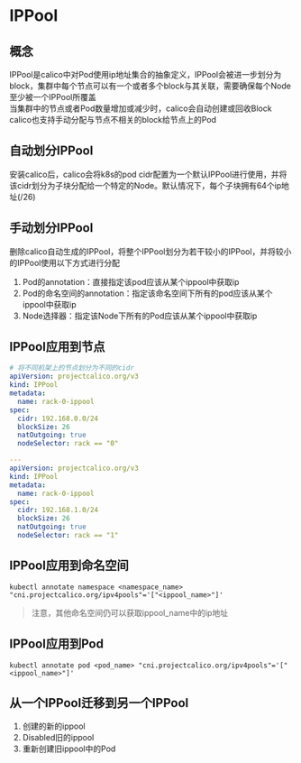# IPPool

## 概念
IPPool是calico中对Pod使用ip地址集合的抽象定义，IPPool会被进一步划分为block，集群中每个节点可以有一个或者多个block与其关联，需要确保每个Node至少被一个IPPool所覆盖  
当集群中的节点或者Pod数量增加或减少时，calico会自动创建或回收Block  
calico也支持手动分配与节点不相关的block给节点上的Pod

## 自动划分IPPool
安装calico后，calico会将k8s的pod cidr配置为一个默认IPPool进行使用，并将该cidr划分为子块分配给一个特定的Node。默认情况下，每个子块拥有64个ip地址(/26)

## 手动划分IPPool
删除calico自动生成的IPPool，将整个IPPool划分为若干较小的IPPool，并将较小的IPPool使用以下方式进行分配
1. Pod的annotation：直接指定该pod应该从某个ippool中获取ip
2. Pod的命名空间的annotation：指定该命名空间下所有的pod应该从某个ippool中获取ip
3. Node选择器：指定该Node下所有的Pod应该从某个ippool中获取ip

## IPPool应用到节点
```yaml
# 将不同机架上的节点划分为不同的cidr
apiVersion: projectcalico.org/v3
kind: IPPool
metadata:
  name: rack-0-ippool
spec:
  cidr: 192.168.0.0/24
  blockSize: 26
  natOutgoing: true
  nodeSelector: rack == "0"

---
apiVersion: projectcalico.org/v3
kind: IPPool
metadata:
  name: rack-0-ippool
spec:
  cidr: 192.168.1.0/24
  blockSize: 26
  natOutgoing: true
  nodeSelector: rack == "1"
```

## IPPool应用到命名空间
`kubectl annotate namespace <namespace_name> "cni.projectcalico.org/ipv4pools"='["<ippool_name>"]'`
> 注意，其他命名空间仍可以获取ippool_name中的ip地址

## IPPool应用到Pod
`kubectl annotate pod <pod_name> "cni.projectcalico.org/ipv4pools"='["<ippool_name>"]'`

## 从一个IPPool迁移到另一个IPPool
1. 创建的新的ippool
2. Disabled旧的ippool
3. 重新创建旧ippool中的Pod